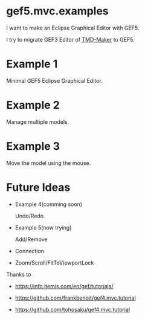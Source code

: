 # gef5.mvc.examples
I want to make an Eclipse Graphical Editor with GEF5.

I try to migrate GEF3 Editor of [TMD-Maker](https://github.com/tmdmaker/tmdmaker) to GEF5.

Example 1
=========

Minimal GEF5 Eclipse Graphical Editor.

Example 2
=========

Manage multiple models.

Example 3
=========

Move the model using the mouse.

Future Ideas
==========

* Example 4(comming soon)

  Undo/Redo.

* Example 5(now trying)

    Add/Remove

* Connection
* Zoom/Scroll/FitToViewportLock

Thanks to

- https://info.itemis.com/en/gef/tutorials/

- https://github.com/frankbenoit/gef4.mvc.tutorial

- https://github.com/tohosaku/gef4.mvc.tutorial

